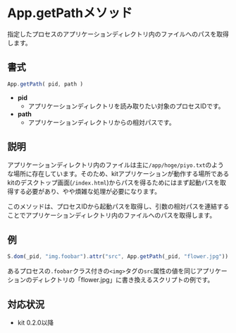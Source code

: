 # App.getPathメソッド
指定したプロセスのアプリケーションディレクトリ内のファイルへのパスを取得します。

## 書式

```javascript
App.getPath( pid, path )
```

- **pid**
  - アプリケーションディレクトリを読み取りたい対象のプロセスIDです。
- **path**
  - アプリケーションディレクトリからの相対パスです。

## 説明

アプリケーションディレクトリ内のファイルは主に`/app/hoge/piyo.txt`のような場所に存在しています。そのため、kitアプリケーションが動作する場所であるkitのデスクトップ画面(`/index.html`)からパスを得るためにはまず起動パスを取得する必要があり、やや煩雑な処理が必要になります。

このメソッドは、プロセスIDから起動パスを取得し、引数の相対パスを連結することでアプリケーションディレクトリ内のファイルへのパスを取得します。

## 例

```javascript
S.dom(_pid, "img.foobar").attr("src", App.getPath(_pid, "flower.jpg"))
```
あるプロセスの`.foobar`クラス付きの`<img>`タグの`src`属性の値を同じアプリケーションのディレクトリの「flower.jpg」に書き換えるスクリプトの例です。

## 対応状況
- kit 0.2.0以降
